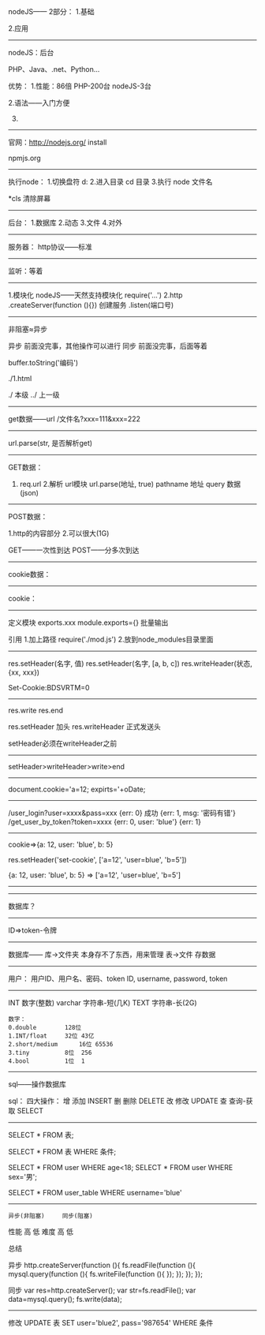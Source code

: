nodeJS——
2部分：
1.基础
	

2.应用

-------------------------------------------------------------------------------

nodeJS：后台

PHP、Java、.net、Python...

优势：
1.性能：86倍
	PHP-200台
	nodeJS-3台

2.语法——入门方便

3.

-------------------------------------------------------------------------------

官网：http://nodejs.org/
	install

npmjs.org

-------------------------------------------------------------------------------

执行node：
1.切换盘符	d:
2.进入目录	cd 目录		<tab>
3.执行		node 文件名

*cls	清除屏幕

-------------------------------------------------------------------------------

后台：
1.数据库
2.动态
3.文件
4.对外

-------------------------------------------------------------------------------

服务器：
http协议——标准

-------------------------------------------------------------------------------

监听：等着

-------------------------------------------------------------------------------

1.模块化
	nodeJS——天然支持模块化
	require('...')
2.http
	.createServer(function (){})		创建服务
		.listen(端口号)

-------------------------------------------------------------------------------

非阻塞≈异步


异步	前面没完事，其他操作可以进行
同步	前面没完事，后面等着

buffer.toString('编码')

./1.html

./	本级
../	上一级

-------------------------------------------------------------------------------

get数据——url
	/文件名?xxx=111&xxx=222

-------------------------------------------------------------------------------

url.parse(str, 是否解析get)

-------------------------------------------------------------------------------

GET数据：
1.	req.url
2.解析	url模块
	url.parse(地址, true)
		pathname	地址
		query		数据(json)

-------------------------------------------------------------------------------

POST数据：

1.http的内容部分
2.可以很大(1G)

GET——一次性到达
POST——分多次到达

-------------------------------------------------------------------------------

cookie数据：

-------------------------------------------------------------------------------

cookie：



-------------------------------------------------------------------------------

定义模块
	exports.xxx
	module.exports={}	批量输出

引用
	1.加上路径
	require('./mod.js')
	2.放到node_modules目录里面

-------------------------------------------------------------------------------

res.setHeader(名字, 值)
res.setHeader(名字, [a, b, c])
res.writeHeader(状态, {xx, xxx})

Set-Cookie:BDSVRTM=0

-------------------------------------------------------------------------------

res.write
res.end

res.setHeader		加头
res.writeHeader		正式发送头

setHeader必须在writeHeader之前

-------------------------------------------------------------------------------

setHeader>writeHeader>write>end

-------------------------------------------------------------------------------

document.cookie='a=12; expirts='+oDate;

-------------------------------------------------------------------------------

/user_login?user=xxxx&pass=xxx
	{err: 0}	成功
	{err: 1, msg: '密码有错'}
/get_user_by_token?token=xxxx
	{err: 0, user: 'blue'}
	{err: 1}

-------------------------------------------------------------------------------

cookie=>{a: 12, user: 'blue', b: 5}

res.setHeader('set-cookie', ['a=12', 'user=blue', 'b=5'])

{a: 12, user: 'blue', b: 5}	=>	['a=12', 'user=blue', 'b=5']

-------------------------------------------------------------------------------

-------------------------------------------------------------------------------

数据库？

-------------------------------------------------------------------------------

ID=>token-令牌

-------------------------------------------------------------------------------

数据库——
库->文件夹	本身存不了东西，用来管理
表->文件		存数据

-------------------------------------------------------------------------------

用户：
用户ID、用户名、密码、token
ID, username, password, token

-------------------------------------------------------------------------------

INT	数字(整数)
varchar	字符串-短(几K)
TEXT	字符串-长(2G)

	数字：
	0.double		128位
	1.INT/float		32位	43亿
	2.short/medium		16位	65536
	3.tiny			8位	256
	4.bool			1位	1

-------------------------------------------------------------------------------

sql——操作数据库

sql：
四大操作：
增	添加		INSERT
删	删除		DELETE
改	修改		UPDATE
查	查询-获取	SELECT

-------------------------------------------------------------------------------

SELECT * FROM 表;

SELECT * FROM 表 WHERE 条件;

SELECT * FROM user WHERE age<18;
SELECT * FROM user WHERE sex='男';

SELECT * FROM user_table WHERE username='blue'

-------------------------------------------------------------------------------

	异步(非阻塞)		同步(阻塞)
性能	高			低
难度	高			低

总结



异步
http.createServer(function (){
	fs.readFile(function (){
		mysql.query(function (){
			fs.writeFile(function (){
			});
		});
	});
});

同步
var res=http.createServer();
var str=fs.readFile();
var data=mysql.query();
fs.write(data);

-------------------------------------------------------------------------------

修改
UPDATE 表 SET user='blue2', pass='987654' WHERE 条件

